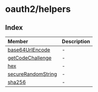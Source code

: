 # oauth2/helpers

## Index

| Member | Description |
| :------ | :------ |
| [base64UrlEncode](functions/base64UrlEncode.md) | - |
| [getCodeChallenge](functions/getCodeChallenge.md) | - |
| [hex](functions/hex.md) | - |
| [secureRandomString](functions/secureRandomString.md) | - |
| [sha256](functions/sha256.md) | - |
